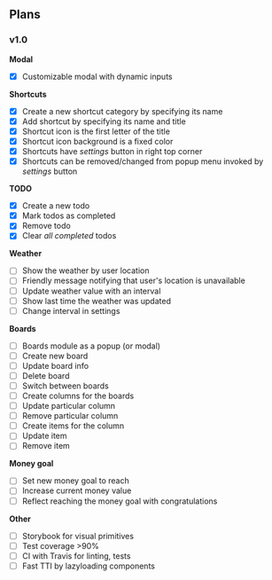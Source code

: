 ## Plans

### v1.0

**Modal**

- [x] Customizable modal with dynamic inputs

**Shortcuts**

- [x] Create a new shortcut category by specifying its name
- [x] Add shortcut by specifying its name and title
- [x] Shortcut icon is the first letter of the title
- [x] Shortcut icon background is a fixed color
- [x] Shortcuts have _settings_ button in right top corner
- [x] Shortcuts can be removed/changed from popup menu invoked by _settings_ button

**TODO**

- [x] Create a new todo
- [x] Mark todos as completed
- [x] Remove todo
- [x] Clear _all completed_ todos

**Weather**

- [ ] Show the weather by user location
- [ ] Friendly message notifying that user's location is unavailable
- [ ] Update weather value with an interval
- [ ] Show last time the weather was updated
- [ ] Change interval in settings

**Boards**

- [ ] Boards module as a popup (or modal)
- [ ] Create new board
- [ ] Update board info
- [ ] Delete board
- [ ] Switch between boards
- [ ] Create columns for the boards
- [ ] Update particular column
- [ ] Remove particular column
- [ ] Create items for the column
- [ ] Update item
- [ ] Remove item

**Money goal**

- [ ] Set new money goal to reach
- [ ] Increase current money value
- [ ] Reflect reaching the money goal with congratulations

**Other**

- [ ] Storybook for visual primitives
- [ ] Test coverage >90%
- [ ] CI with Travis for linting, tests
- [ ] Fast TTI by lazyloading components
